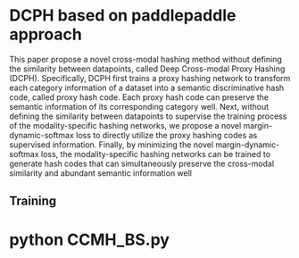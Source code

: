 # DCPH based on paddlepaddle approach

This paper propose a novel cross-modal hashing method without defining the similarity between datapoints, called Deep Cross-modal Proxy Hashing (DCPH). Specifically, DCPH first trains a proxy hashing network to transform each category information of a dataset into a semantic discriminative hash code, called proxy hash code. Each proxy hash code can preserve the semantic information of its corresponding category well. Next, without defining the similarity between datapoints to supervise the training process of the modality-specific hashing networks, we propose a novel margin-dynamic-softmax loss to directly utilize the proxy hashing codes as supervised information. Finally, by minimizing the novel margin-dynamic-softmax loss, the modality-specific hashing networks can be trained to generate hash codes that can simultaneously preserve the cross-modal similarity and abundant semantic information well

## Training

  <h1>python CCMH_BS.py</h1>
